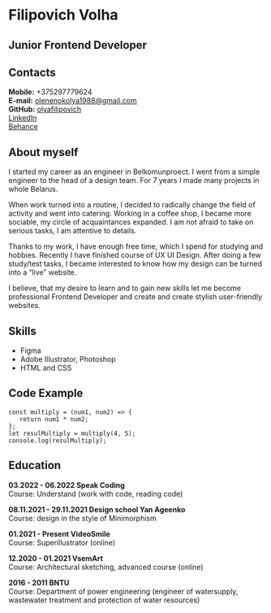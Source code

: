 # Filipovich Volha
## Junior Frontend Developer

## Contacts 

**Mobile:** +375297779624\
**E-mail:** olenenokolya1988@gmail.com\
**GitHub:** [olyafilipovich](https://github.com/olyafilipovich)\
[LinkedIn](https://www.linkedin.com/in/volha-filipovich-6a5848227/)\
[Behance](https://www.behance.net/olenenokol464c)

## About myself

I started my career as an engineer in Belkomunproect. I went from a simple engineer to the head of a design team. For 7 years I made many projects in whole Belarus.

When work turned into a routine, I decided to radically change the field of activity and went into catering. Working in a coffee shop, I became more sociable, my circle of acquaintances expanded. I am not afraid to take on serious tasks, I am attentive to details.

Thanks to my work, I have enough free time, which I spend for studying and hobbies. Recently I have finished course of UX UI Design. After doing a few study/test tasks, I became interested to know how my design can be turned into a “live” website.

I believe, that my desire to learn and to gain new skills let me become professional Frontend Developer and create and create stylish user-friendly websites.

## Skills

* Figma
* Adobe Illustrator, Photoshop
* HTML and CSS

## Code Example

```
const multiply = (num1, num2) => {
   return num1 * num2;
};
let resulMultiply = multiply(4, 5);
console.log(resulMultiply);
```
## Education

**03.2022 - 06.2022 Speak Coding**\
Course: Understand (work with code, reading code)

**08.11.2021 - 29.11.2021 Design school Yan Ageenko**\
Course: design in the style of Minimorphism

**01.2021 - Present  VideoSmile**\
Course: Superillustrator (online)

**12.2020 - 01.2021 VsemArt**\
Course: Architectural sketching, advanced course (online)

**2016 - 2011 BNTU**\
Course: Department of power engineering (engineer of watersupply, wastewater treatment and protection of water resources)

